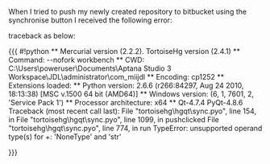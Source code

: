 When I tried to push my newly created repository to bitbucket using the synchronise button I received the following error:
 
traceback as below:

{{{
#!python
** Mercurial version (2.2.2).  TortoiseHg version (2.4.1)
** Command: --nofork workbench
** CWD: C:\Users\poweruser\Documents\Aptana Studio 3 Workspace\JDL\administrator\com_miijdl
** Encoding: cp1252
** Extensions loaded: 
** Python version: 2.6.6 (r266:84297, Aug 24 2010, 18:13:38) [MSC v.1500 64 bit (AMD64)]
** Windows version: (6, 1, 7601, 2, 'Service Pack 1')
** Processor architecture: x64
** Qt-4.7.4 PyQt-4.8.6
Traceback (most recent call last):
  File "tortoisehg\hgqt\sync.pyo", line 154, in <lambda>
  File "tortoisehg\hgqt\sync.pyo", line 1099, in pushclicked
  File "tortoisehg\hgqt\sync.pyo", line 774, in run
TypeError: unsupported operand type(s) for +: 'NoneType' and 'str'

}}}